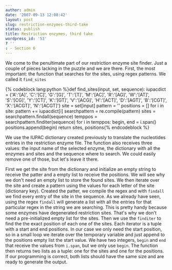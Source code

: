 ```yaml
---
author: admin
date: '2007-09-13 12:08:42'
layout: post
slug: restriction-enzymes-third-take
status: publish
title: Restriction enzymes, third take
wordpress_id: '53'
? ''
: - Section 6
---
```


We come to the penultimate part of our restriction enzyme site finder.
Just a couple of pieces lacking in the puzzle and we are there. First,
the most important: the function that searches for the sites, using
regex patterns. We called it `find_sites` 

{% codeblock lang:python %}def find\_sites(input, set, sequence): 
	iupacdict = {'A':'[A]', 'C':'[C]', 'G':'[G]', 'T':'[T]', 'M':'[AC]', 'R':'[AG]',
	'W':'[AT]', 'S':'[CG]', 'Y':'[CT]', 'K':'[GT]', 'V':'[ACG]',
	'H':'[ACT]', 'D':'[AGT]', 'B':'[CGT]', 'X':'[ACGT]', 'N':'[ACGT]'} 
	site = set[input] 
	pattern = '' 
	positions = []
	for i in site: 
		pattern +=
		iupacdict[i] searchpattern = re.compile(pattern) 
		sites = searchpattern.findall(sequence) 
		temppos = searchpattern.finditer(sequence) 
		for i in temppos:
		begin, end = i.span()
		positions.append(begin) 
	return sites, positions{% endcodeblock %} 


We use the
IUPAC dictionary created previously to translate the nucleotides entries
in the restriction enzyme file. The function also receives three values:
the input name of the selected enzyme, the dictionary with all the
enzymes and sites and the sequence where to search. We could easily
remove one of those, but let's leave it there. 

First we get the site
from the dictionary and initialize an empty string to receive the patter
and a empty list to receive the positions. We will see why we don't need
an empty list to store the found sites. We then iterate over the site
and create a pattern using the values for each letter of the site
(dictionary key). Created the patter, we compile the regex and with
`findall` we find every entry of the site in the sequence. As we already
have seen, using the regex `findall` will generate a list with all the
entries for that particular regex in the string we are searching. This
is pretty handy because some enzymes have degenerated restriction sites.
That's why we don't need a pre-initialized empty list for the sites.
Then we use the `finditer` to find the the exact position of each one of
the sites. Each iterator is a tuple with a start and end positions. In
our case we only need the start position, so in a small loop we iterate
over the temporary variable and just append to the positions empty list
the start value. We have two integers, `begin` and `end` that receive
the values from `i.span`, but we only use `begin`. The function then
returns two lists as a tuple: one for the sites and one for the
positions. If our programming is correct, both lists should have the
same size and are ready to generate the output.
